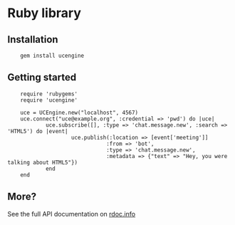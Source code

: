 # Ruby library

## Installation

        gem install ucengine

## Getting started

        require 'rubygems'
        require 'ucengine'

        uce = UCEngine.new("localhost", 4567)
        uce.connect("uce@example.org", :credential => 'pwd') do |uce|
                uce.subscribe([], :type => 'chat.message.new', :search => 'HTML5') do |event|
                        uce.publish(:location => [event['meeting']]
                                   :from => 'bot',
                                   :type => 'chat.message.new',
                                   :metadata => {"text" => "Hey, you were talking about HTML5"})
                end
        end

## More?

See the full API documentation on [rdoc.info](http://rdoc.info/github/AF83/ucengine.rb/master/frames)

